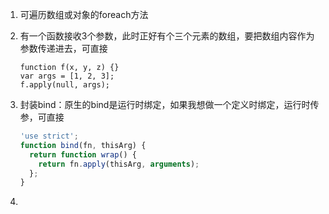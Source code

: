 1. 可遍历数组或对象的foreach方法

2. 有一个函数接收3个参数，此时正好有个三个元素的数组，要把数组内容作为参数传递进去，可直接

   ```
   function f(x, y, z) {}
   var args = [1, 2, 3];
   f.apply(null, args);
   ```

3. 封装bind：原生的bind是运行时绑定，如果我想做一个定义时绑定，运行时传参，可直接

   ```js
   'use strict';
   function bind(fn, thisArg) {
     return function wrap() {
       return fn.apply(thisArg, arguments);
     };
   }
   ```

4. 